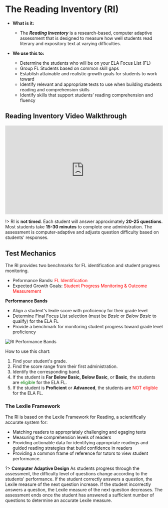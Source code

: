 # The Reading Inventory (RI)

- **What is it:**
	- The **_Reading Inventory_** is a research-based, computer adaptive assessment that is designed to measure how well students read literary and expository text at varying difficulties.

- **We use this to:**
	- Determine the students who will be on your ELA Focus List (FL)
	- Group FL Students based on common skill gaps
	- Establish attainable and realistic growth goals for students to work toward
	- Identify relevant and appropriate texts to use when building students reading and comprehension skills
	- Identify skills that support students’ reading comprehension and fluency




## Reading Inventory Video Walkthrough


<div style='max-width: 640px'><div style='position: relative; padding-bottom: 56.25%; height: 0; overflow: hidden;'><iframe width="640" height="360" src="https://web.microsoftstream.com/embed/video/4452499d-a235-4ba7-a1a0-159b7b36af5e?autoplay=false&amp;showinfo=true" allowfullscreen style="border:none; position: absolute; top: 0; left: 0; right: 0; bottom: 0; height: 100%; max-width: 100%;"></iframe></div></div>

!> 	RI is **not timed**. 
	Each student will answer approximately **20-25 questions**.
	Most students take **15-30 minutes** to complete one administration.
	The assessment is computer-adaptive and adjusts question difficulty based on students' responses.





## Test Mechanics

The RI provides two benchmarks for FL identification and student progress monitoring.
- Peformance Bands: <font color = "red">FL Identification</font>
- Expected Growth Goals: <font color = "red">Student Progress Monitoring & Outcome Measurement</font>

**Performance Bands** 
- Align a student's lexile score with proficiency for their grade level
- Determine Final Focus List selection (must be _Basic_ or _Below Basic_ to qualify) for the ELA FL
- Provide a benchmark for monitoring student progress toward grade level proficiency

![RI Performance Bands](/_images/RIBands.jpg)

How to use this chart:
1. Find your student's grade.
2. Find the score range from their first administration. 
3. Identify the corresponding band.
4. If the student is **Far Below Basic, Below Basic**, or **Basic**, the students are <font color=green>eligible</font> for the ELA FL.
5. If the student is **Proficient** or **Advanced**, the students are <font color=red> NOT eligible</font> for the ELA FL.

### The Lexile Framework

The RI is based on the Lexile Framework for Reading, a scientifically accurate system for:
- Matching readers to appropriately challenging and egaging texts
- Measuring the comprehension levels of readers
- Providing actionable data for identifying appropriate readings and guided reading strategies that build confidence in readers
- Providing a common frame of reference for tutors to view student performance.

?> **Computer Adaptive Design**		As students progress through the assessment, the difficulty level of questions change according to the students' performance. If the student correctly answers a question, the Lexile measure of the next question increase. If the student incorrectly answers a question, the Lexile measure of the next question decreases. The assessment ends once the student has answered a sufficient number of questions to determine an accurate Lexile measure.

